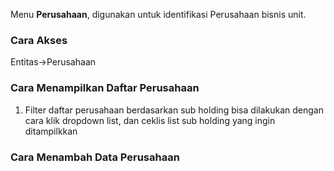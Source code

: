 Menu **Perusahaan**, digunakan untuk identifikasi Perusahaan bisnis unit.

### __Cara Akses__
Entitas->Perusahaan

### __Cara Menampilkan Daftar Perusahaan__
1. Filter daftar perusahaan berdasarkan sub holding bisa dilakukan dengan cara klik dropdown list, dan ceklis list sub holding yang ingin ditampilkkan



### __Cara Menambah Data Perusahaan__